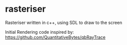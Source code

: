 # rasteriser
Rasteriser written in c++, using SDL to draw to the screen

Initial Rendering code inspired by: https://github.com/QuantitativeBytes/qbRayTrace
